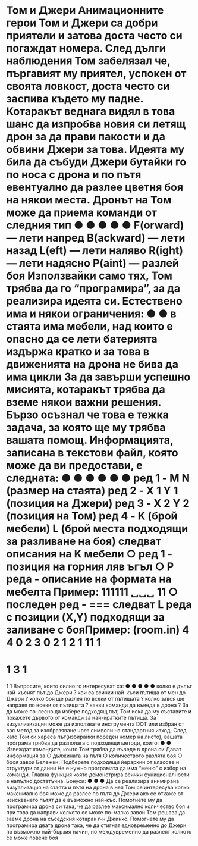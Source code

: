 Том и Джери
Анимационните герои Том и Джери са добри приятели и затова доста често си
погаждат номера. След дълги наблюдения Том забелязал че, пъргавият му приятел,
успокен от своята ловкост, доста често си заспива където му падне. Котаракът веднага
видял в това шанс да изпробва новия си летящ дрон за да прави пакости и да обвини
Джери за това. Идеята му била да събуди Джери бутайки го по носа с дрона и по пътя
евентуално да разлее цветня боя на някои места. Дронът на Том може да приема
команди от следния тип
●
●
●
●
●
F(orward) — лети напред
B(ackward) — лети назад
L(eft) — лети наляво
R(ight) — лети надясно
P(aint) — разлей боя
Използвайки само тях, Том трябва да го “програмира”, за да реализира идеята си.
Естествено има и някои ограничения:
●
●
в стаята има мебели, над които е опасно да се лети
батерията издържа кратко и за това в движенията на дрона не бива да има
цикли
За да завърши успешно мисията, котаракът трябва да вземе някои важни решения.
Бързо осъзнал че това е тежка задача, за която ще му трябва вашата помощ.
Информацията, записана в текстови файл, която може да ви предостави, е следната:
●
●
●
●
●
●
ред 1 - M N (размер на стаята)
ред 2 - X 1 Y 1 (позиция на Джери)
ред 3 - X 2 Y 2 (позиция на Том)
ред 4 - K (брой мебели) L (брой места подходящи за разливане на боя)
следват описания на K мебели
○ ред 1 - позиция на горния ляв ъгъл
○ P реда - описание на формата на мебелта
Пример:
111111
␣␣␣ 11
○ последен ред - ===
следват L реда с позиции (X,Y) подходящи за заливане с бояПример: (room.in)
4 4
0 2
3 0
2 1
2 1
11
1
===
1 3
1
===
1 1
Въпросите, които силно го интересуват са:
●
●
●
●
●
колко е дълъг най-късият път до Джери ?
кои са всички най-къси пътища от мен до Джери ?
колко боя ще разлея по всеки от пътищата ?
колко завоя ще направя по всеки от пътищата ?
какви команди да въведа в дрона ?
За да може по-лесно да избере подходящ път, Том иска да му съставите и покажете
дървото от команди за най-кратките пътища.
За визуализизация може да използвате инструмента DOT или избран от вас метод за
изобразяване чрез символи на стандартния изход. След като Том си хареса път(избирайки пореден номер на листо), вашата програма трябва да разполага с
подходящи методи, които:
●
●
Извеждат командите, които Том трябва да въведе в дрона си
Дават информация за
○ дължината на пътя
○ количеството разлята боя
○ броя завои
Бележки:
Подберете подходящи йерархии от класове и структури от данни
Не е нужно програмата да има “меню” с избор на команди. Главна функция която
демонстрира всички функционалности е напълно достатъчна.
Бонуси:
●
●
●
Да се реализира анимирана визуализация на стаята и пътя на дрона в нея
Том се интересува колко максимално боя може да разлее по пътя до Джери ако
се откаже от изискването пътят да е възможно най-къс. Помогнете му да
програмира дрона си така, че да разлее максимално количество боя и при това
да направи колкото се може по-малко завои
Том решава да заеме дрона на съседския котарак г-н Джинкс. Помогнете му да
програмира двата дрона така, че да стигнат едновременно до Джери по
възможно най-бързия начин, но междувременно да разлеят колкото се може
повече боя
